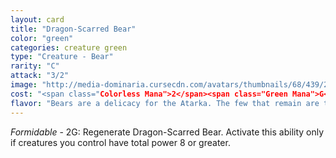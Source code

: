 ```yaml
---
layout: card
title: "Dragon-Scarred Bear"
color: "green"
categories: creature green
type: "Creature - Bear"
rarity: "C"
attack: "3/2"
image: "http://media-dominaria.cursecdn.com/avatars/thumbnails/68/439/200/283/635618516507224710.png"
cost: "<span class="Colorless Mana">2</span><span class="Green Mana">G</span>"
flavor: "Bears are a delicacy for the Atarka. The few that remain are the toughest of their species."
---
```


<em>Formidable</em> - <span class="Colorless Mana">2</span><span class="Green Mana">G</span>: Regenerate Dragon-Scarred Bear. Activate this ability only if creatures you control have total power 8 or greater.
